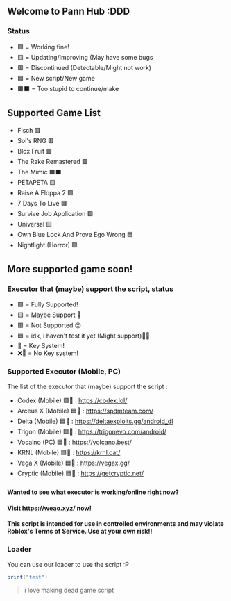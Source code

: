 ## Welcome to Pann Hub :DDD

### Status
- 🟩 = Working fine!
- 🟨 = Updating/Improving (May have some bugs
- 🟥 = Discontinued (Detectable/Might not work)
- 🟦 = New script/New game
- 🟫⬛ = Too stupid to continue/make



## Supported Game List
- Fisch 🟥
- Sol's RNG 🟥
- Blox Fruit 🟥
- The Rake Remastered 🟥
- The Mimic 🟫⬛
- PETAPETA 🟨
- Raise A Floppa 2  🟩
- 7 Days To Live 🟦
- Survive Job Application 🟩
- Universal 🟨
- Own Blue Lock And Prove Ego Wrong 🟦
- Nightlight (Horror) 🟩

## More supported game soon!

### Executor that (maybe) support the script, status
- 🟩 = Fully Supported!
- 🟨 = Maybe Support 🤔
- 🟥 = Not Supported 😔 
- 🟦 = idk, i haven't test it yet (Might support)🥀💔
- 🔐 = Key System!
- ❌🔐 = No Key system!

### Supported Executor (Mobile, PC)
The list of the executor that (maybe) support the script :
- Codex (Mobile) 🟩🔐 : https://codex.lol/
- Arceus X (Mobile) 🟦🔐 : https://spdmteam.com/
- Delta (Mobile) 🟦🔐 : https://deltaexploits.gg/android_dl
- Trigon (Mobile) 🟦🔐 : https://trigonevo.com/android/
- Vocalno (PC) 🟦🔐 : https://volcano.best/
- KRNL (Mobile) 🟦🔐 : https://krnl.cat/
- Vega X (Mobile) 🟦🔐 : https://vegax.gg/
- Cryptic (Mobile) 🟦🔐 : https://getcryptic.net/

#### Wanted to see what executor is working/online right now? 
#### Visit https://weao.xyz/ now!




#### This script is intended for use in controlled environments and may violate Roblox's Terms of Service. Use at your own risk!!



### Loader

You can use our loader to use the script :P

```lua
print("test")
```

> i love making dead game script 
